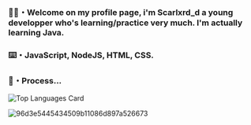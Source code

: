 ### 🖖🏽・Welcome on my profile page, i'm Scarlxrd_d a young developper who's learning/practice very much. I'm actually learning Java.

### ⌨️・JavaScript, NodeJS, HTML, CSS.

### 🔗・Process...


![Top Languages Card](https://github-readme-stats.vercel.app/api/top-langs/?username=Scarlxrdddd&layout=compact)


![96d3e5445434509b11086d897a526673](https://user-images.githubusercontent.com/71601884/161353193-d48ec395-484b-411d-8b83-4d684f04bc50.jpg)

